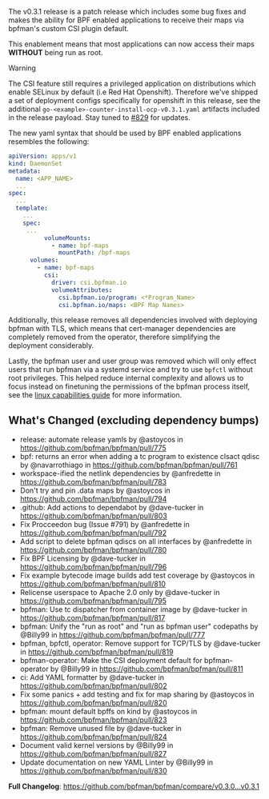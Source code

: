 The v0.3.1 release is a patch release which includes some bug fixes and makes
the ability for BPF enabled applications to receive their maps via bpfman's
custom CSI plugin default.

This enablement means that most applications can now access their maps **WITHOUT**
being run as root.

> [!WARNING]
The CSI feature still requires a privileged application on distributions which
enable SELinux by default (i.e Red Hat Openshift).  Therefore we've shipped a set of
deployment configs specifically for openshift in this release, see the additional
`go-<example>-counter-install-ocp-v0.3.1.yaml` artifacts included in the release
payload. Stay tuned to [#829](https://github.com/bpfman/bpfman/issues/829) for
updates.

The new yaml syntax that should be used by BPF enabled applications resembles
the following:

```yaml
apiVersion: apps/v1
kind: DaemonSet
metadata:
  name: <APP_NAME>
  ...
spec:
  ...
  template:
    ...
    spec:
     ...
          volumeMounts:
            - name: bpf-maps
              mountPath: /bpf-maps
      volumes:
        - name: bpf-maps
          csi:
            driver: csi.bpfman.io
            volumeAttributes:
              csi.bpfman.io/program: <*Program_Name>
              csi.bpfman.io/maps: <BPF Map Names>
```

Additionally, this release removes all dependencies involved with deploying bpfman
with TLS, which means that cert-manager dependencies are completely removed from
the operator, therefore simplifying the deployment considerably.

Lastly, the bpfman user and user group was removed which will only effect users
that run bpfman via a systemd service and try to use `bpfctl` without root
privileges.  This helped reduce internal complexity and allows us to focus instead
on finetuning the permissions of the bpfman process itself, see the [linux
capabilities guide](https://bpfman.io/developer-guide/linux-capabilities/) for more information.

## What's Changed (excluding dependency bumps)
* release: automate release yamls by @astoycos in https://github.com/bpfman/bpfman/pull/775
* bpf: returns an error when adding a tc program to existence clsact qdisc by @navarrothiago in https://github.com/bpfman/bpfman/pull/761
* workspace-ified the netlink dependencies by @anfredette in https://github.com/bpfman/bpfman/pull/783
* Don't try and pin .data maps by @astoycos in https://github.com/bpfman/bpfman/pull/794
* .github: Add actions to dependabot by @dave-tucker in https://github.com/bpfman/bpfman/pull/803
* Fix Procceedon bug (Issue #791) by @anfredette in https://github.com/bpfman/bpfman/pull/792
* Add script to delete bpfman qdiscs on all interfaces by @anfredette in https://github.com/bpfman/bpfman/pull/780
* Fix BPF Licensing by @dave-tucker in https://github.com/bpfman/bpfman/pull/796
* Fix example bytecode image builds add test coverage by @astoycos in https://github.com/bpfman/bpfman/pull/810
* Relicense userspace to Apache 2.0 only by @dave-tucker in https://github.com/bpfman/bpfman/pull/795
* bpfman: Use tc dispatcher from container image by @dave-tucker in https://github.com/bpfman/bpfman/pull/817
* bpfman: Unify the "run as root" and "run as bpfman user" codepaths by @Billy99 in https://github.com/bpfman/bpfman/pull/777
* bpfman, bpfctl, operator: Remove support for TCP/TLS by @dave-tucker in https://github.com/bpfman/bpfman/pull/819
* bpfman-operator: Make the CSI deployment default for bpfman-operator by @Billy99 in https://github.com/bpfman/bpfman/pull/811
* ci: Add YAML formatter by @dave-tucker in https://github.com/bpfman/bpfman/pull/802
* Fix some panics + add testing and fix for map sharing  by @astoycos in https://github.com/bpfman/bpfman/pull/820
* bpfman: mount default bpffs on kind by @astoycos in https://github.com/bpfman/bpfman/pull/823
* bpfman: Remove unused file by @dave-tucker in https://github.com/bpfman/bpfman/pull/824
* Document valid kernel versions by @Billy99 in https://github.com/bpfman/bpfman/pull/827
* Update documentation on new YAML Linter by @Billy99 in https://github.com/bpfman/bpfman/pull/830

**Full Changelog**: https://github.com/bpfman/bpfman/compare/v0.3.0...v0.3.1
